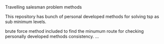 Travelling salesman problem methods

This repository has bunch of personal developed methods for solving tsp as sub minimum levels.

brute force method included to find the minumum route for checking personally developed methods consistency.
...
